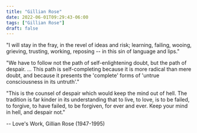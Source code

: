 ```yaml
---
title: "Gillian Rose"
date: 2022-06-01T09:29:43-06:00
tags: ["Gillian Rose"]
draft: false
---
```


"I will stay in the fray, in the revel of ideas and risk; learning, failing, wooing, grieving, trusting, working, reposing -- in this sin of language and lips."

"We have to follow not the path of self-enlightening doubt, but the path of despair. ... This path is self-completing because it is more radical than mere doubt, and because it presents the 'complete' forms of 'untrue consciousness in its untruth'."

"This is the counsel of despair which would keep the mind out of hell. The tradition is far kinder in its understanding that to live, to love, is to be failed, to forgive, to have failed, to be forgiven, for ever and ever. Keep your mind in hell, and despair not."

-- Love's Work, Gillian Rose (1947-1995)



